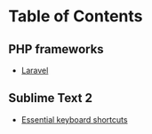 # Table of Contents

## PHP frameworks
* [Laravel](php-frameworks.nootbook.md#laravel)



## Sublime Text 2
* [Essential keyboard shortcuts](sublime-text-2.nootbook.md#essential-keyboard-shortcut-commands)
